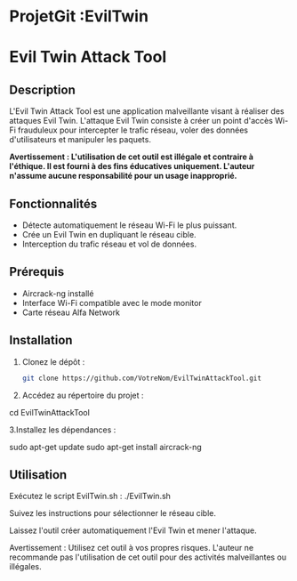 # ProjetGit :EvilTwin
# Evil Twin Attack Tool

## Description

L'Evil Twin Attack Tool est une application malveillante visant à réaliser des attaques Evil Twin. 
L'attaque Evil Twin consiste à créer un point d'accès Wi-Fi frauduleux pour intercepter le trafic réseau, voler des données d'utilisateurs et manipuler les paquets.

**Avertissement : L'utilisation de cet outil est illégale et contraire à l'éthique. Il est fourni à des fins éducatives uniquement.
L'auteur n'assume aucune responsabilité pour un usage inapproprié.**

## Fonctionnalités

- Détecte automatiquement le réseau Wi-Fi le plus puissant.
- Crée un Evil Twin en dupliquant le réseau cible.
- Interception du trafic réseau et vol de données.

## Prérequis

- Aircrack-ng installé
- Interface Wi-Fi compatible avec le mode monitor
- Carte réseau Alfa Network

## Installation

1. Clonez le dépôt :

   ```bash
   git clone https://github.com/VotreNom/EvilTwinAttackTool.git

2. Accédez au répertoire du projet :

  cd EvilTwinAttackTool

3.Installez les dépendances :

  sudo apt-get update
  sudo apt-get install aircrack-ng

 ## Utilisation
 
 Exécutez le script EvilTwin.sh :
./EvilTwin.sh

Suivez les instructions pour sélectionner le réseau cible.

Laissez l'outil créer automatiquement l'Evil Twin et mener l'attaque.

Avertissement : Utilisez cet outil à vos propres risques. L'auteur ne recommande pas l'utilisation de cet outil pour des activités malveillantes ou illégales.
